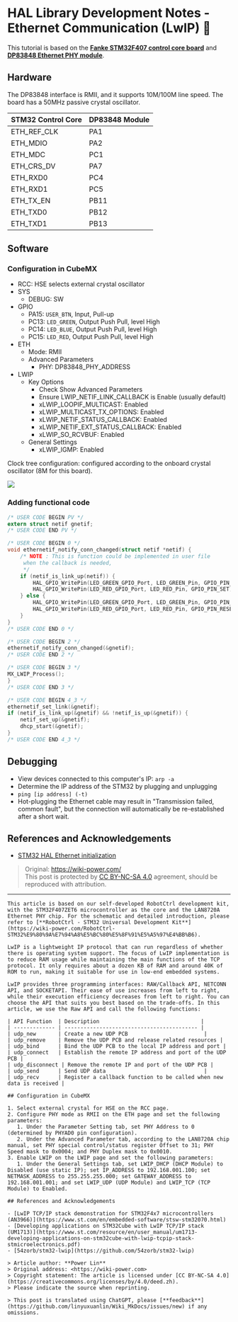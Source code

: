 # HAL Library Development Notes - Ethernet Communication (LwIP) 🚧

This tutorial is based on the [**Fanke STM32F407 control core board**](https://item.taobao.com/item.htm?spm=a230r.1.14.16.57314534365ZlN&id=569068950037&ns=1&abbucket=4#detail) and [**DP83848 Ethernet PHY module**](https://item.taobao.com/item.htm?spm=a230r.1.14.1.38df5bd3YTS6rE&id=12873819988&ns=1&abbucket=4#detail).

## Hardware

The DP83848 interface is RMII, and it supports 10M/100M line speed. The board has a 50MHz passive crystal oscillator.

| STM32 Control Core | DP83848 Module |
| ----------- | ------------ |
| ETH_REF_CLK | PA1          |
| ETH_MDIO    | PA2          |
| ETH_MDC     | PC1          |
| ETH_CRS_DV  | PA7          |
| ETH_RXD0    | PC4          |
| ETH_RXD1    | PC5          |
| ETH_TX_EN   | PB11         |
| ETH_TXD0    | PB12         |
| ETH_TXD1    | PB13         |

## Software

### Configuration in CubeMX

- RCC: HSE selects external crystal oscillator
- SYS
  - DEBUG: SW
- GPIO
  - PA15: `USER_BTN`, Input, Pull-up
  - PC13: `LED_GREEN`, Output Push Pull, level High
  - PC14: `LED_BLUE`, Output Push Pull, level High
  - PC15: `LED_RED`, Output Push Pull, level High
- ETH
  - Mode: RMII
  - Advanced Parameters
    - PHY: DP83848_PHY_ADDRESS
- LWIP
  - Key Options
    - Check Show Advanced Parameters
    - Ensure LWIP_NETIF_LINK_CALLBACK is Enable (usually default)
    - xLWIP_LOOPIF_MULTICAST: Enabled
    - xLWIP_MULTICAST_TX_OPTIONS: Enabled
    - xLWIP_NETIF_STATUS_CALLBACK: Enabled
    - xLWIP_NETIF_EXT_STATUS_CALLBACK: Enabled
    - xLWIP_SO_RCVBUF: Enabled
  - General Settings
    - xLWIP_IGMP: Enabled

Clock tree configuration: configured according to the onboard crystal oscillator (8M for this board).

![](https://wiki-media-1253965369.cos.ap-guangzhou.myqcloud.com/img/20220702145310.png)

### Adding functional code

```c title="main.c"
/* USER CODE BEGIN PV */
extern struct netif gnetif;
/* USER CODE END PV */

/* USER CODE BEGIN 0 */
void ethernetif_notify_conn_changed(struct netif *netif) {
	/* NOTE : This is function could be implemented in user file
	 when the callback is needed,
	 */
	if (netif_is_link_up(netif)) {
		HAL_GPIO_WritePin(LED_GREEN_GPIO_Port, LED_GREEN_Pin, GPIO_PIN_RESET);
		HAL_GPIO_WritePin(LED_RED_GPIO_Port, LED_RED_Pin, GPIO_PIN_SET);
	} else {
		HAL_GPIO_WritePin(LED_GREEN_GPIO_Port, LED_GREEN_Pin, GPIO_PIN_SET);
		HAL_GPIO_WritePin(LED_RED_GPIO_Port, LED_RED_Pin, GPIO_PIN_RESET);
	}
}
/* USER CODE END 0 */

/* USER CODE BEGIN 2 */
ethernetif_notify_conn_changed(&gnetif);
/* USER CODE END 2 */

/* USER CODE BEGIN 3 */
MX_LWIP_Process();
}
/* USER CODE END 3 */
```

```c title="lwip.c"
/* USER CODE BEGIN 4_3 */
ethernetif_set_link(&gnetif);
if (netif_is_link_up(&gnetif) && !netif_is_up(&gnetif)) {
	netif_set_up(&gnetif);
	dhcp_start(&gnetif);
}
/* USER CODE END 4_3 */
```

## Debugging

- View devices connected to this computer's IP: `arp -a`
- Determine the IP address of the STM32 by plugging and unplugging
- `ping [ip address] (-t)`
- Hot-plugging the Ethernet cable may result in "Transmission failed, common fault", but the connection will automatically be re-established after a short wait.

## References and Acknowledgements

- [STM32 HAL Ethernet initialization](https://blog.naver.com/eziya76/221852430347)

> Original: <https://wiki-power.com/>  
> This post is protected by [CC BY-NC-SA 4.0](https://creativecommons.org/licenses/by/4.0/deed.en) agreement, should be reproduced with attribution.

---

```
This article is based on our self-developed RobotCtrl development kit, with the STM32F407ZET6 microcontroller as the core and the LAN8720A Ethernet PHY chip. For the schematic and detailed introduction, please refer to [**RobotCtrl - STM32 Universal Development Kit**](https://wiki-power.com/RobotCtrl-STM32%E9%80%9A%E7%94%A8%E5%BC%80%E5%8F%91%E5%A5%97%E4%BB%B6).

LwIP is a lightweight IP protocol that can run regardless of whether there is operating system support. The focus of LwIP implementation is to reduce RAM usage while maintaining the main functions of the TCP protocol. It only requires about a dozen KB of RAM and around 40K of ROM to run, making it suitable for use in low-end embedded systems.

LwIP provides three programming interfaces: RAW/Callback API, NETCONN API, and SOCKETAPI. Their ease of use increases from left to right, while their execution efficiency decreases from left to right. You can choose the API that suits you best based on the trade-offs. In this article, we use the Raw API and call the following functions:

| API Function  | Description                                |
| ------------- | ------------------------------------------ |
| udp_new       | Create a new UDP PCB                        |
| udp_remove    | Remove the UDP PCB and release related resources |
| udp_bind      | Bind the UDP PCB to the local IP address and port |
| udp_connect   | Establish the remote IP address and port of the UDP PCB |
| udp_disconnect | Remove the remote IP and port of the UDP PCB |
| udp_send      | Send UDP data                               |
| udp_recv      | Register a callback function to be called when new data is received |

## Configuration in CubeMX

1. Select external crystal for HSE on the RCC page.
2. Configure PHY mode as RMII on the ETH page and set the following parameters:
   1. Under the Parameter Setting tab, set PHY Address to 0 (determined by PHYAD0 pin configuration).
   2. Under the Advanced Parameter tab, according to the LAN8720A chip manual, set PHY special control/status register Offset to 31; PHY Speed mask to 0x0004; and PHY Duplex mask to 0x0010.
3. Enable LWIP on the LWIP page and set the following parameters:
   1. Under the General Settings tab, set LWIP_DHCP (DHCP Module) to Disabled (use static IP); set IP_ADDRESS to 192.168.001.100; set NETMASK_ADDRESS to 255.255.255.000; set GATEWAY_ADDRESS to 192.168.001.001; and set LWIP_UDP (UDP Module) and LWIP_TCP (TCP Module) to Enabled.

## References and Acknowledgements

- [LwIP TCP/IP stack demonstration for STM32F4x7 microcontrollers (AN3966)](https://www.st.com/en/embedded-software/stsw-stm32070.html)
- [Developing applications on STM32Cube with LwIP TCP/IP stack (UM1713)](https://www.st.com/resource/en/user_manual/um1713-developing-applications-on-stm32cube-with-lwip-tcpip-stack-stmicroelectronics.pdf)
- [54zorb/stm32-lwip](https://github.com/54zorb/stm32-lwip)

> Article author: **Power Lin**
> Original address: <https://wiki-power.com>
> Copyright statement: The article is licensed under [CC BY-NC-SA 4.0](https://creativecommons.org/licenses/by/4.0/deed.zh). 
> Please indicate the source when reprinting.

> This post is translated using ChatGPT, please [**feedback**](https://github.com/linyuxuanlin/Wiki_MkDocs/issues/new) if any omissions.